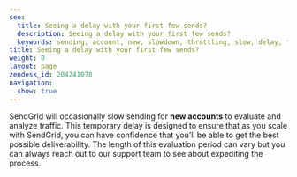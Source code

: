 ```yaml
---
seo:
  title: Seeing a delay with your first few sends? 
  description: Seeing a delay with your first few sends? 
  keywords: sending, account, new, slowdown, throttling, slow, delay, throttle, delays
title: Seeing a delay with your first few sends? 
weight: 0
layout: page
zendesk_id: 204241078
navigation:
  show: true
---
```


SendGrid will occasionally slow sending for **new accounts** to evaluate and analyze traffic.&nbsp;This temporary delay is designed to ensure that as you scale with SendGrid, you can have confidence that you’ll be able to get the best possible deliverability.&nbsp;The length of this evaluation period can vary but you can always reach out to our support team to see about expediting the process.&nbsp;

&nbsp;

